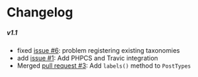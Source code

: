 # Changelog

##### v1.1
* fixed [issue #6](https://github.com/jjgrainger/PostTypes/issues/6): problem registering existing taxonomies
* add [issue #1](https://github.com/jjgrainger/PostTypes/issues/1): Add PHPCS and Travic integration
* Merged [pull request #3](https://github.com/jjgrainger/PostTypes/pull/3): Add `labels()` method to `PostTypes`
